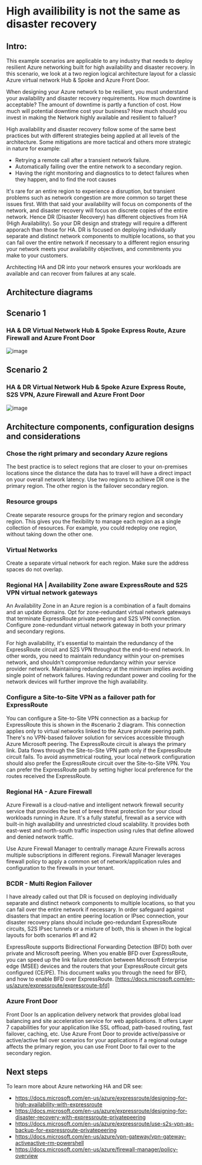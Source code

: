# High availibility is not the same as disaster recovery

## Intro:

This example scenarios are applicable to any industry that needs to deploy resilient Azure networking built for high availability and disaster recovery. In this scenario, we look at a two region logical architecture layout for a classic Azure virtual network Hub & Spoke and Azure Front Door.

When designing your Azure network to be resilient, you must understand your availability and disaster recovery requirements. How much downtime is acceptable? The amount of downtime is partly a function of cost. How much will potential downtime cost your business? How much should you invest in making the Network highly available and resilient to failuer?

High availability and disaster recovery follow some of the same best practices but with different strategies being applied at all levels of the architecture. Some mitigations are more tactical and others more strategic in nature for example:

- Retrying a remote call after a transient network failure.
- Automatically failing over the entire network to a secondary region.
- Having the right monitoring and diagnostics to to detect failures when they happen, and to find the root causes

It's rare for an entire region to experience a disruption, but transient problems such as network congestion are more common so target these issues first. With that said your availability will focus on components of the network, and disaster recovery will focus on discrete copies of the entire network. Hence DR (Disaster Recovery) has different objectives from HA (High Availability). So your DR design and strategy will require a different apporach than those for HA. DR is focused on deploying individually separate and distinct network components to multiple locations, so that you can fail over the entire network if necessary to a different region ensuring your network meets your availability objectives, and commitments you make to your customers. 

Architecting HA and DR into your network ensures your workloads are available and can recover from failures at any scale. 

## Architecture diagrams

## Scenario 1
### HA & DR Virtual Network Hub & Spoke Express Route, Azure Firewall and Azure Front Door

![image](https://user-images.githubusercontent.com/81341827/183797963-a862c0ee-4533-49d7-aad5-fdb08fbe3461.png)

## Scenario 2
### HA & DR Virtual Network Hub & Spoke Azure Express Route, S2S VPN, Azure Firewall and Azure Front Door

![image](https://user-images.githubusercontent.com/81341827/183798668-7cd4d1f6-8eb1-4f57-a778-8e688f669f30.png)


## Architecture components, configuration designs and considerations

### Chose the right primary and secondary Azure regions

The best practice is to select regions that are closer to your on-premises locations since the distance the data has to travel will have a direct impact on your overall network latency. Use two regions to achieve DR one is the primary region. The other region is the failover secondary region.  

### Resource groups

Create separate resource groups for the primary region and secondary region. This gives you the flexibility to manage each region as a single collection of resources. For example, you could redeploy one region, without taking down the other one.

### Virtual Networks

Create a separate virtual network for each region. Make sure the address spaces do not overlap.

### Regional HA | Availability Zone aware ExpressRoute and S2S VPN virtual network gateways

An Availability Zone in an Azure region is a combination of a fault domains and an update domains. Opt for zone-redundant virtual network gateways that terminate ExpressRoute private peering and S2S VPN connection. Configure zone-redundant virtual network gateway in both your primary and secondary regions.

For high availability, it's essential to maintain the redundancy of the ExpressRoute circuit and S2S VPN throughout the end-to-end network. In other words, you need to maintain redundancy within your on-premises network, and shouldn't compromise redundancy within your service provider network. Maintaining redundancy at the minimum implies avoiding single point of network failures. Having redundant power and cooling for the network devices will further improve the high availability.

### Configure a Site-to-Site VPN as a failover path for ExpressRoute
You can configure a Site-to-Site VPN connection as a backup for ExpressRoute this is shown in the #scenario 2 diagram. This connection applies only to virtual networks linked to the Azure private peering path. There's no VPN-based failover solution for services accessible through Azure Microsoft peering. The ExpressRoute circuit is always the primary link. Data flows through the Site-to-Site VPN path only if the ExpressRoute circuit fails. To avoid asymmetrical routing, your local network configuration should also prefer the ExpressRoute circuit over the Site-to-Site VPN. You can prefer the ExpressRoute path by setting higher local preference for the routes received the ExpressRoute. 

### Regional HA - Azure Firewall

Azure Firewall is a cloud-native and intelligent network firewall security service that provides the best of breed threat protection for your cloud workloads running in Azure. It's a fully stateful, firewall as a service with built-in high availability and unrestricted cloud scalability. It provides both east-west and north-south traffic inspection using rules that define allowed and denied network traffic. 

Use Azure Firewall Manager to centrally manage Azure Firewalls across multiple subscriptions in different regions. Firewall Manager leverages firewall policy to apply a common set of network/application rules and configuration to the firewalls in your tenant. 


### BCDR - Multi Region Failover

I have already called out that DR is focused on deploying individually separate and distinct network components to multiple locations, so that you can fail over the entire network if necessary. In order safeguard against disasters that impact an entire peering location or IPsec connection, your disaster recovery plans should include geo-redundant ExpressRoute circuits, S2S IPsec tunnels or a mixture of both, this is shown in the logical layouts for both scenarios #1 and  #2

ExpressRoute supports Bidirectional Forwarding Detection (BFD) both over private and Microsoft peering. When you enable BFD over ExpressRoute, you can speed up the link failure detection between Microsoft Enterprise edge (MSEE) devices and the routers that your ExpressRoute circuit gets configured (CE/PE). This document walks you through the need for BFD, and how to enable BFD over ExpressRoute. [https://docs.microsoft.com/en-us/azure/expressroute/expressroute-bfd]

### Azure Front Door 

Front Door Is an application delivery network that provides global load balancing and site acceleration service for web applications. It offers Layer 7 capabilities for your application like SSL offload, path-based routing, fast failover, caching, etc. Use Azure Front Door to provide active/passive or active/active fail over scenarios for your applications if a regional outage affects the primary region, you can use Front Door to fail over to the secondary region.

## Next steps

To learn more about Azure networking HA and DR see:

- https://docs.microsoft.com/en-us/azure/expressroute/designing-for-high-availability-with-expressroute
- https://docs.microsoft.com/en-us/azure/expressroute/designing-for-disaster-recovery-with-expressroute-privatepeering
- https://docs.microsoft.com/en-us/azure/expressroute/use-s2s-vpn-as-backup-for-expressroute-privatepeering
- https://docs.microsoft.com/en-us/azure/vpn-gateway/vpn-gateway-activeactive-rm-powershell
- https://docs.microsoft.com/en-us/azure/firewall-manager/policy-overview




